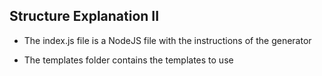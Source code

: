 
## Structure Explanation II

* The index.js file is a NodeJS file with the instructions of the generator

* The templates folder contains the templates to use
